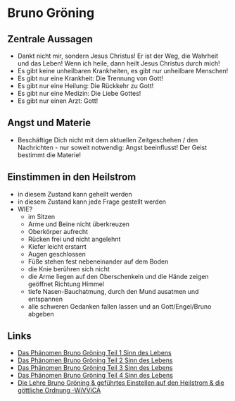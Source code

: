 # Bruno Gröning

## Zentrale Aussagen
* Dankt nicht mir, sondern Jesus Christus! Er ist der Weg, die Wahrheit und das Leben! Wenn ich heile, dann heilt Jesus Christus durch mich!
* Es gibt keine unheilbaren Krankheiten, es gibt nur unheilbare Menschen!
* Es gibt nur eine Krankheit: Die Trennung von Gott!
* Es gibt nur eine Heilung: Die Rückkehr zu Gott!
* Es gibt nur eine Medizin: Die Liebe Gottes!
* Es gibt nur einen Arzt: Gott!
  
## Angst und Materie
* Beschäftige Dich nicht mit dem aktuellen Zeitgeschehen / den Nachrichten - nur soweit notwendig: Angst beeinflusst! Der Geist bestimmt die Materie!

## Einstimmen in den Heilstrom
* in diesem Zustand kann geheilt werden
* in diesem Zustand kann jede Frage gestellt werden
* WIE?
  * im Sitzen
  * Arme und Beine nicht überkreuzen
  * Oberkörper aufrecht
  * Rücken frei und nicht angelehnt
  * Kiefer leicht erstarrt
  * Augen geschlossen
  * Füße stehen fest nebeneinander auf dem Boden
  * die Knie berühren sich nicht
  * die Arme liegen auf den Oberschenkeln und die Hände zeigen geöffnet Richtung Himmel
  * tiefe Nasen-Bauchatmung, durch den Mund ausatmen und entspannen
  * alle schweren Gedanken fallen lassen und an Gott/Engel/Bruno abgeben

## Links
* [Das Phänomen Bruno Gröning Teil 1 Sinn des Lebens](https://youtu.be/0UcktrqSp4A?si=MYesFnnT1b-wemuc)
* [Das Phänomen Bruno Gröning Teil 2 Sinn des Lebens](https://youtu.be/vMAVIxnPik4?si=8Sv_ro7YNhR40ieK)
* [Das Phänomen Bruno Gröning Teil 3 Sinn des Lebens](https://youtu.be/2UuFQR4alQA?si=Lf4bpyXd3j6JBRrA)
* [Das Phänomen Bruno Gröning Teil 4 Sinn des Lebens](https://youtu.be/496zF9Ur6Cs?si=p6S28WPywHsfTLZa)
* [Die Lehre Bruno Gröning & geführtes Einstellen auf den Heilstrom & die göttliche Ordnung -WiVViCA](https://youtu.be/uQ6wPkf_9Cw?si=G1ucB2ooy6lP3C4x)